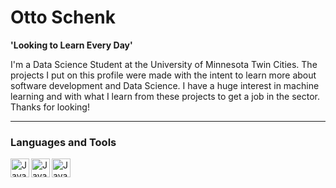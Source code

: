# Otto Schenk

**'Looking to Learn Every Day'**

I'm a Data Science Student at the University of Minnesota Twin Cities. The projects I put on this profile were made with the intent to learn more about software development and Data Science. I have a huge interest in machine learning and with what I learn from these projects to get a job in the sector. Thanks for looking!

---

### Languages and Tools

<img align="left" alt="Java" width="30px" style = "padding-righht:10px;" src="https://cdn.jsdelivr.net/gh/devicons/devicon/icons/python/python-original-wordmark.svg" />
<img align="left" alt="Java" width="30px" style = "padding-righht:10px;" src="https://cdn.jsdelivr.net/gh/devicons/devicon/icons/java/java-original-wordmark.svg" />
<img align="left" alt="Java" width="30px" style = "padding-righht:10px;" src="https://cdn.jsdelivr.net/gh/devicons/devicon/icons/r/r-original.svg" />
